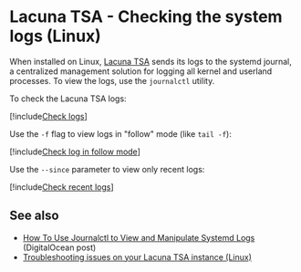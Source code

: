 ﻿# Lacuna TSA - Checking the system logs (Linux)

When installed on Linux, [Lacuna TSA](../../../index.md) sends its logs to the systemd journal, a centralized management solution for logging
all kernel and userland processes. To view the logs, use the `journalctl` utility.

To check the Lacuna TSA logs:

[!include[Check logs](../../../../../../includes/tsa/linux/check-logs.md)]

Use the `-f` flag to view logs in "follow" mode (like `tail -f`):

[!include[Check log in follow mode](../../../../../../includes/tsa/linux/check-logs-follow.md)]

Use the `--since` parameter to view only recent logs:

[!include[Check recent logs](../../../../../../includes/tsa/linux/check-logs-since.md)]

## See also

* [How To Use Journalctl to View and Manipulate Systemd Logs](https://www.digitalocean.com/community/tutorials/how-to-use-journalctl-to-view-and-manipulate-systemd-logs) (DigitalOcean post)
* [Troubleshooting issues on your Lacuna TSA instance (Linux)](index.md)
